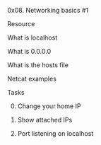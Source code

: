 0x08. Networking basics #1

Resource

What is localhost

What is 0.0.0.0

What is the hosts file

Netcat examples

Tasks

0. Change your home IP

1. Show attached IPs

2. Port listening on localhost
